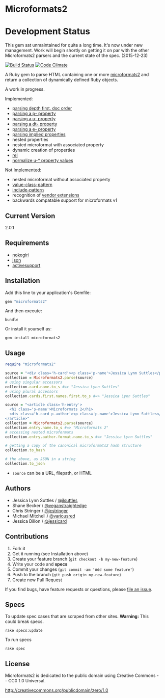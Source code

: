 # Microformats2

# Development Status

This gem sat unmaintained for quite a long time. It's now under new management. Work will begin shortly on getting it on par with the other Microformats2 parsers and the current state of the spec. (2015-12-23) 

[![Build Status](https://travis-ci.org/indieweb/microformats2-ruby.png?branch=master)](https://travis-ci.org/indieweb/microformats2-ruby)
[![Code Climate](https://codeclimate.com/github/indieweb/microformats2-ruby/badges/gpa.svg)](https://codeclimate.com/github/indieweb/microformats2-ruby)

A Ruby gem to parse HTML containing one or more [microformats2](http://microformats.org/wiki/microformats-2)
and return a collection of dynamically defined Ruby objects.

A work in progress.

Implemented:

* [parsing depth first, doc order](http://microformats.org/wiki/microformats2-parsing#parse_a_document_for_microformats)
* [parsing a p- property](http://microformats.org/wiki/microformats2-parsing#parsing_a_p-_property)
* [parsing a u- property](http://microformats.org/wiki/microformats2-parsing#parsing_a_u-_property)
* [parsing a dt- property](http://microformats.org/wiki/microformats2-parsing#parsing_a_dt-_property)
* [parsing a e- property](http://microformats.org/wiki/microformats2-parsing#parsing_an_e-_property)
* [parsing implied properties](http://microformats.org/wiki/microformats-2-parsing#parsing_for_implied_properties)
* nested properties
* nested microformat with associated property
* dynamic creation of properties
* [rel](http://microformats.org/wiki/rel)
* [normalize u-* property values](http://microformats.org/wiki/microformats2-parsing-faq#normalizing_u-.2A_property_values)

Not Implemented:

* nested microformat without associated property
* [value-class-pattern](http://microformats.org/wiki/value-class-pattern)
* [include-pattern](http://microformats.org/wiki/include-pattern)
* recognition of [vendor extensions](http://microformats.org/wiki/microformats2#VENDOR_EXTENSIONS)
* backwards compatable support for microformats v1


## Current Version

2.0.1


## Requirements

* [nokogiri](https://github.com/sparklemotion/nokogiri)
* [json](https://github.com/flori/json)
* [activesupport](https://github.com/rails/rails/tree/master/activesupport)


## Installation

Add this line to your application's Gemfile:

```ruby
gem "microformats2"
```

And then execute:

```
bundle
```

Or install it yourself as:

```
gem install microformats2
```


## Usage

```ruby
require "microformats2"

source = "<div class='h-card'><p class='p-name'>Jessica Lynn Suttles</p></div>"
collection = Microformats2.parse(source)
# using singular accessors
collection.card.name.to_s #=> "Jessica Lynn Suttles"
# using plural accessors
collection.cards.first.names.first.to_s #=> "Jessica Lynn Suttles"

source = "<article class='h-entry'>
  <h1 class='p-name'>Microformats 2</h1>
  <div class='h-card p-author'><p class='p-name'>Jessica Lynn Suttles</p></div>
</article>"
collection = Microformats2.parse(source)
collection.entry.name.to_s #=> "Microformats 2"
# accessing nested microformats
collection.entry.author.format.name.to_s #=> "Jessica Lynn Suttles"

# getting a copy of the canonical microformats2 hash structure
collection.to_hash

# the above, as JSON in a string
collection.to_json
```

* `source` can be a URL, filepath, or HTML

## Authors

* Jessica Lynn Suttles / [@jlsuttles](https://github.com/jlsuttles)
* Shane Becker / [@veganstraightedge](https://github.com/veganstraightedge)
* Chris Stringer / [@jcstringer](https://github.com/jcstringer)
* Michael Mitchell / [@variousred](https://github.com/variousred)
* Jessica Dillon / [@jessicard](https://github.com/jessicard)


## Contributions

1. Fork it
2. Get it running (see Installation above)
3. Create your feature branch (`git checkout -b my-new-feature`)
4. Write your code and **specs**
5. Commit your changes (`git commit -am 'Add some feature'`)
6. Push to the branch (`git push origin my-new-feature`)
7. Create new Pull Request

If you find bugs, have feature requests or questions, please
[file an issue](https://github.com/indieweb/microformats2-ruby/issues).


## Specs

To update spec cases that are scraped from other sites.
**Warning:** This could break specs.
```
rake specs:update
```

To run specs
```
rake spec
```


## License

Microformats2 is dedicated to the public domain using Creative Commons -- CC0 1.0 Universal.

http://creativecommons.org/publicdomain/zero/1.0
